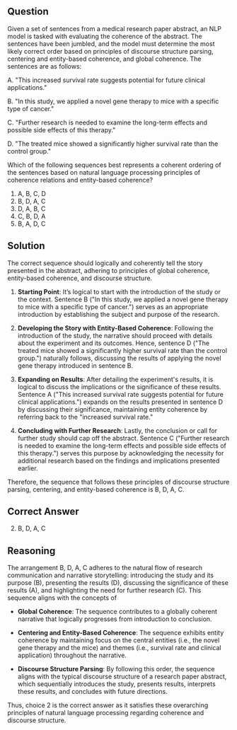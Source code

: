 ## Question

Given a set of sentences from a medical research paper abstract, an NLP model is tasked with evaluating the coherence of the abstract. The sentences have been jumbled, and the model must determine the most likely correct order based on principles of discourse structure parsing, centering and entity-based coherence, and global coherence. The sentences are as follows:

A. "This increased survival rate suggests potential for future clinical applications."

B. "In this study, we applied a novel gene therapy to mice with a specific type of cancer."

C. "Further research is needed to examine the long-term effects and possible side effects of this therapy."

D. "The treated mice showed a significantly higher survival rate than the control group."

Which of the following sequences best represents a coherent ordering of the sentences based on natural language processing principles of coherence relations and entity-based coherence?

1. A, B, C, D
2. B, D, A, C
3. D, A, B, C
4. C, B, D, A
5. B, A, D, C

## Solution

The correct sequence should logically and coherently tell the story presented in the abstract, adhering to principles of global coherence, entity-based coherence, and discourse structure. 

1. **Starting Point**: It’s logical to start with the introduction of the study or the context. Sentence B ("In this study, we applied a novel gene therapy to mice with a specific type of cancer.") serves as an appropriate introduction by establishing the subject and purpose of the research.

2. **Developing the Story with Entity-Based Coherence**: Following the introduction of the study, the narrative should proceed with details about the experiment and its outcomes. Hence, sentence D ("The treated mice showed a significantly higher survival rate than the control group.") naturally follows, discussing the results of applying the novel gene therapy introduced in sentence B.

3. **Expanding on Results**: After detailing the experiment's results, it is logical to discuss the implications or the significance of these results. Sentence A ("This increased survival rate suggests potential for future clinical applications.") expands on the results presented in sentence D by discussing their significance, maintaining entity coherence by referring back to the "increased survival rate."

4. **Concluding with Further Research**: Lastly, the conclusion or call for further study should cap off the abstract. Sentence C ("Further research is needed to examine the long-term effects and possible side effects of this therapy.") serves this purpose by acknowledging the necessity for additional research based on the findings and implications presented earlier.

Therefore, the sequence that follows these principles of discourse structure parsing, centering, and entity-based coherence is B, D, A, C.

## Correct Answer

2. B, D, A, C

## Reasoning

The arrangement B, D, A, C adheres to the natural flow of research communication and narrative storytelling: introducing the study and its purpose (B), presenting the results (D), discussing the significance of these results (A), and highlighting the need for further research (C). This sequence aligns with the concepts of

- **Global Coherence**: The sequence contributes to a globally coherent narrative that logically progresses from introduction to conclusion.
  
- **Centering and Entity-Based Coherence**: The sequence exhibits entity coherence by maintaining focus on the central entities (i.e., the novel gene therapy and the mice) and themes (i.e., survival rate and clinical application) throughout the narrative.
  
- **Discourse Structure Parsing**: By following this order, the sequence aligns with the typical discourse structure of a research paper abstract, which sequentially introduces the study, presents results, interprets these results, and concludes with future directions.

Thus, choice 2 is the correct answer as it satisfies these overarching principles of natural language processing regarding coherence and discourse structure.